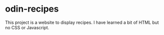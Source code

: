 # odin-recipes
This project is a website to display recipes. I have learned a bit of HTML but no CSS or Javascript.